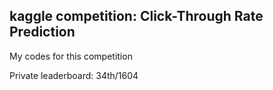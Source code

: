 kaggle competition: Click-Through Rate Prediction
-------------------------

My codes for this competition

Private leaderboard: 34th/1604


